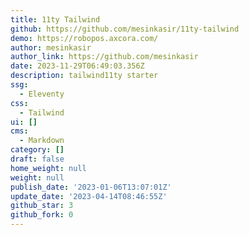 ```yaml
---
title: 11ty Tailwind
github: https://github.com/mesinkasir/11ty-tailwind
demo: https://robopos.axcora.com/
author: mesinkasir
author_link: https://github.com/mesinkasir
date: 2023-11-29T06:49:03.356Z
description: tailwind11ty starter
ssg:
  - Eleventy
css:
  - Tailwind
ui: []
cms:
  - Markdown
category: []
draft: false
home_weight: null
weight: null
publish_date: '2023-01-06T13:07:01Z'
update_date: '2023-04-14T08:46:55Z'
github_star: 3
github_fork: 0
---
```

